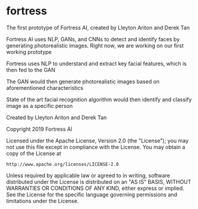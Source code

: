 # fortress
The first prototype of Fortress AI, created by Lleyton Ariton and Derek Tan

Fortress AI uses NLP, GANs, and CNNs to detect and identify faces by generating photorealistic images. Right now, we are working on our first working prototype

Fortress uses NLP to understand and extract key facial features, which is then fed to the GAN

The GAN would then generate photorealistic images based on aforementioned characteristics

State of the art facial recognition algorithm would then identify and classify image as a specific person



Created by Lleyton Ariton and Derek Tan

Copyright 2019 Fortress AI

Licensed under the Apache License, Version 2.0 (the "License");
you may not use this file except in compliance with the License.
You may obtain a copy of the License at

    http://www.apache.org/licenses/LICENSE-2.0

Unless required by applicable law or agreed to in writing, software
distributed under the License is distributed on an "AS IS" BASIS,
WITHOUT WARRANTIES OR CONDITIONS OF ANY KIND, either express or implied.
See the License for the specific language governing permissions and
limitations under the License.
